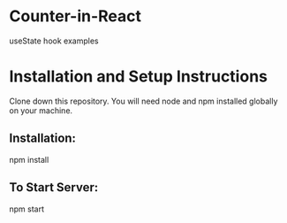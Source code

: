 # Counter-in-React
useState hook examples

# Installation and Setup Instructions
Clone down this repository. You will need node and npm installed globally on your machine.

## Installation:

npm install

## To Start Server:

npm start
